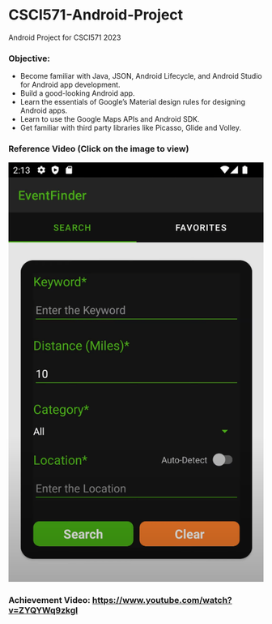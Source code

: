 # CSCI571-Android-Project
Android Project for CSCI571 2023

### Objective: 
* Become familiar with Java, JSON, Android Lifecycle, and Android Studio for Android app development.
* Build a good-looking Android app.
* Learn the essentials of Google’s Material design rules for designing Android apps.
* Learn to use the Google Maps APIs and Android SDK.
* Get familiar with third party libraries like Picasso, Glide and Volley.
### Reference Video (Click on the image to view)
[![](https://github.com/VincentAC-stack/CSCI571-Web-Technologies/blob/main/Image/HW9.png)](https://www.youtube.com/watch?v=jKw4w-zuYiA "Reference Video")
### Achievement Video: https://www.youtube.com/watch?v=ZYQYWq9zkgI
